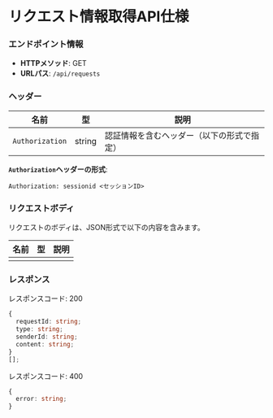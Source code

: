 # リクエスト情報取得API仕様

### エンドポイント情報

- **HTTPメソッド**: GET
- **URLパス**: `/api/requests`

### ヘッダー

| 名前            | 型     | 説明                                       |
| --------------- | ------ | ------------------------------------------ |
| `Authorization` | string | 認証情報を含むヘッダー（以下の形式で指定） |

**`Authorization`ヘッダーの形式**:

```
Authorization: sessionid <セッションID>
```

### リクエストボディ

リクエストのボディは、JSON形式で以下の内容を含みます。

| 名前 | 型 | 説明 |
| ---- | -- | ---- |
|      |    |      |

### レスポンス

レスポンスコード: 200

```ts
{
  requestId: string;
  type: string;
  senderId: string;
  content: string;
}
[];
```

レスポンスコード: 400

```ts
{
  error: string;
}
```
